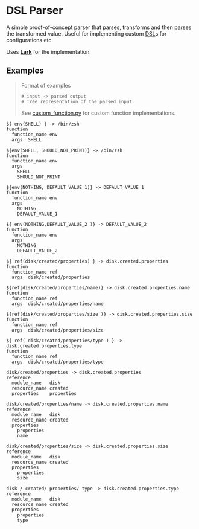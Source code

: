 # DSL Parser

A simple proof-of-concept parser that parses, transforms and then parses the transformed value. Useful for implementing custom
[DSL](https://en.wikipedia.org/wiki/Domain-specific_language)s for configurations etc.

Uses [**Lark**](https://github.com/lark-parser/lark) for the implementation.

## Examples
> 
> Format of examples
> ```
> # input -> parsed output
> # Tree representation of the parsed input.
> ```
> See [custom_function.py](./custom_function.py) for custom function implementations.

```
${ env(SHELL) } -> /bin/zsh
function
  function_name env
  args  SHELL

${env(SHELL, SHOULD_NOT_PRINT)} -> /bin/zsh
function
  function_name env
  args
    SHELL
    SHOULD_NOT_PRINT

${env(NOTHING, DEFAULT_VALUE_1)} -> DEFAULT_VALUE_1
function
  function_name env
  args
    NOTHING
    DEFAULT_VALUE_1

${ env(NOTHING,DEFAULT_VALUE_2 )} -> DEFAULT_VALUE_2
function
  function_name env
  args
    NOTHING
    DEFAULT_VALUE_2

${ ref(disk/created/properties) } -> disk.created.properties
function
  function_name ref
  args  disk/created/properties

${ref(disk/created/properties/name)} -> disk.created.properties.name
function
  function_name ref
  args  disk/created/properties/name

${ref(disk/created/properties/size )} -> disk.created.properties.size
function
  function_name ref
  args  disk/created/properties/size

${ ref( disk/created/properties/type ) } -> disk.created.properties.type
function
  function_name ref
  args  disk/created/properties/type

disk/created/properties -> disk.created.properties
reference
  module_name   disk
  resource_name created
  properties    properties

disk/created/properties/name -> disk.created.properties.name
reference
  module_name   disk
  resource_name created
  properties
    properties
    name

disk/created/properties/size -> disk.created.properties.size
reference
  module_name   disk
  resource_name created
  properties
    properties
    size

disk / created/ properties/ type -> disk.created.properties.type
reference
  module_name   disk
  resource_name created
  properties
    properties
    type
```
